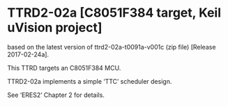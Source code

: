 # TTRD2-02a [C8051F384 target, Keil uVision project]
based on the latest version of ttrd2-02a-t0091a-v001c (zip file) [Release 2017-02-24a].

This TTRD targets an C8051F384 MCU.

TTRD2-02a implements a simple ‘TTC’ scheduler design.

See ‘ERES2‘ Chapter 2 for details.
